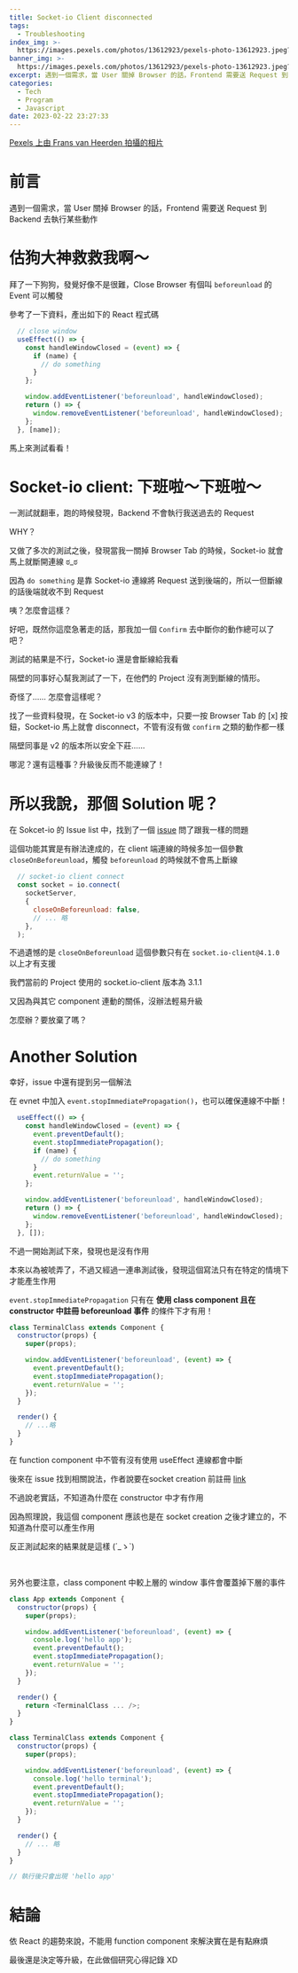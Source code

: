 ```yaml
---
title: Socket-io Client disconnected
tags:
  - Troubleshooting
index_img: >-
  https://images.pexels.com/photos/13612923/pexels-photo-13612923.jpeg?auto=compress&cs=tinysrgb&dpr=2
banner_img: >-
  https://images.pexels.com/photos/13612923/pexels-photo-13612923.jpeg?auto=compress&cs=tinysrgb&dpr=2
excerpt: 遇到一個需求，當 User 關掉 Browser 的話，Frontend 需要送 Request 到 Backend 去執行某些動作
categories:
  - Tech
  - Program
  - Javascript
date: 2023-02-22 23:27:33
---
```


[Pexels 上由 Frans van Heerden 拍攝的相片](https://www.pexels.com/zh-tw/photo/13612923/)
# 前言
遇到一個需求，當 User 關掉 Browser 的話，Frontend 需要送 Request 到 Backend 去執行某些動作

# 估狗大神救救我啊～
拜了一下狗狗，發覺好像不是很難，Close Browser 有個叫 `beforeunload` 的 Event 可以觸發

參考了一下資料，產出如下的 React 程式碼

```javascript
  // close window
  useEffect(() => {
    const handleWindowClosed = (event) => {
      if (name) {
        // do something
      }
    };

    window.addEventListener('beforeunload', handleWindowClosed);
    return () => {
      window.removeEventListener('beforeunload', handleWindowClosed);
    };
  }, [name]);
```

馬上來測試看看！
# Socket-io client: 下班啦～下班啦～
一測試就翻車，跑的時候發現，Backend 不會執行我送過去的 Request

WHY？
<br/>

又做了多次的測試之後，發現當我一關掉 Browser Tab 的時候，Socket-io 就會馬上就斷開連線 ಠ_ಠ

因為 `do something` 是靠 Socket-io 連線將 Request 送到後端的，所以一但斷線的話後端就收不到 Request

咦？怎麼會這樣？
<br/>

好吧，既然你這麼急著走的話，那我加一個 `Confirm` 去中斷你的動作總可以了吧？

測試的結果是不行，Socket-io 還是會斷線給我看
<br/>

隔壁的同事好心幫我測試了一下，在他們的 Project 沒有測到斷線的情形。

奇怪了…… 怎麼會這樣呢？
<br/>

找了一些資料發現，在 Socket-io v3 的版本中，只要一按 Browser Tab 的 [x] 按鈕，Socket-io 馬上就會 disconnect，不管有沒有做 `confirm` 之類的動作都一樣

隔壁同事是 v2 的版本所以安全下莊……

哪泥？還有這種事？升級後反而不能連線了！

# 所以我說，那個 Solution 呢？
在 Sokcet-io 的 Issue list 中，找到了一個 [issue](https://github.com/socketio/socket.io-client/issues/1451) 問了跟我一樣的問題

這個功能其實是有辦法達成的，在 client 端連線的時候多加一個參數 `closeOnBeforeunload`，觸發 `beforeunload` 的時候就不會馬上斷線  

```js
  // socket-io client connect
  const socket = io.connect(
    socketServer,
    {
      closeOnBeforeunload: false,
      // ... 略
    },
  );
```

不過遺憾的是 `closeOnBeforeunload` 這個參數只有在 `socket.io-client@4.1.0` 以上才有支援  

我們當前的 Project 使用的 socket.io-client 版本為 3.1.1  

又因為與其它 component 連動的關係，沒辦法輕易升級 

怎麼辦？要放棄了嗎？

# Another Solution
幸好，issue 中還有提到另一個解法

在 evnet 中加入 `event.stopImmediatePropagation()`，也可以確保連線不中斷！
```javascript
  useEffect(() => {
    const handleWindowClosed = (event) => {
      event.preventDefault();
      event.stopImmediatePropagation();
      if (name) {
        // do something
      }
      event.returnValue = '';
    };

    window.addEventListener('beforeunload', handleWindowClosed);
    return () => {
      window.removeEventListener('beforeunload', handleWindowClosed);
    };
  }, []);
```

不過一開始測試下來，發現也是沒有作用

本來以為被唬弄了，不過又經過一連串測試後，發現這個寫法只有在特定的情境下才能產生作用

`event.stopImmediatePropagation` 只有在
**使用 class component 且在 constructor 中註冊 beforeunload 事件** 
的條件下才有用！

```js
class TerminalClass extends Component {
  constructor(props) {
    super(props);

    window.addEventListener('beforeunload', (event) => {
      event.preventDefault();
      event.stopImmediatePropagation();
      event.returnValue = '';
    });
  }

  render() {
    // ...略
  }
}
```

在 function component 中不管有沒有使用 useEffect 連線都會中斷

後來在 issue 找到相關說法，作者說要在socket creation 前註冊 [link](https://github.com/socketio/engine.io-client/issues/658#issuecomment-801506732)

不過說老實話，不知道為什麼在 constructor 中才有作用 

因為照理說，我這個 component 應該也是在 socket creation 之後才建立的，不知道為什麼可以產生作用

反正測試起來的結果就是這樣 (´_ゝ`)

<br/>

另外也要注意，class component 中較上層的 window 事件會覆蓋掉下層的事件
```js
class App extends Component {
  constructor(props) {
    super(props);

    window.addEventListener('beforeunload', (event) => {
      console.log('hello app');
      event.preventDefault();
      event.stopImmediatePropagation();
      event.returnValue = '';
    });
  }

  render() {
    return <TerminalClass ... />;
  }
}

class TerminalClass extends Component {
  constructor(props) {
    super(props);

    window.addEventListener('beforeunload', (event) => {
      console.log('hello terminal');
      event.preventDefault();
      event.stopImmediatePropagation();
      event.returnValue = '';
    });
  }

  render() {
    // ... 略
  }
}

// 執行後只會出現 'hello app'
```

# 結論
依 React 的趨勢來說，不能用 function component 來解決實在是有點麻煩

最後還是決定等升級，在此做個研究心得記錄 XD
